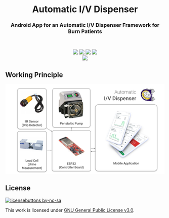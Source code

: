 <h1 align="center">Automatic I/V Dispenser</h1>
<h3 align="center">Android App for an Automatic I/V Dispenser Framework for Burn Patients</h3>

<br>

<p align="center">
  <img src="https://img.shields.io/static/v1?label=IDE&message=Android Studio&style=for-the-badge&logo=android-studio&labelColor=388E3C&color=66BB6A&logoColor=white"/>
  <img src="https://img.shields.io/static/v1?label=Language&message=Kotlin&style=for-the-badge&logo=kotlin&labelColor=7E57C2&color=EDE7F6&logoColor=white"/>
  
  <img src="https://img.shields.io/static/v1?label=UI&message=Jetpack Compose&style=for-the-badge&logo=figma&labelColor=1976D2&color=B3E5FC&logoColor=white"/>
  <img src="https://img.shields.io/static/v1?label=Architecture&message=MVVM&style=for-the-badge&logo=flatpak&labelColor=FF8A65&color=FFCCBC&logoColor=white"/>
  <br>
  <img src="https://img.shields.io/travis/atick-faisal/IV-Dispenser-ESP32?style=for-the-badge&logo=travis&labelColor=FFF3E0"/>
</p>


## Working Principle

<p align="center">
  <img src="diagram.svg"/>
</p>

## License
[![licensebuttons by-nc-sa](https://licensebuttons.net/l/by-nc-sa/3.0/88x31.png)](https://creativecommons.org/licenses/by-nc-sa/4.0)

This work is licensed under [GNU General Public License v3.0](https://github.com/atick-faisal/PIC16F877a/blob/master/LICENSE).
